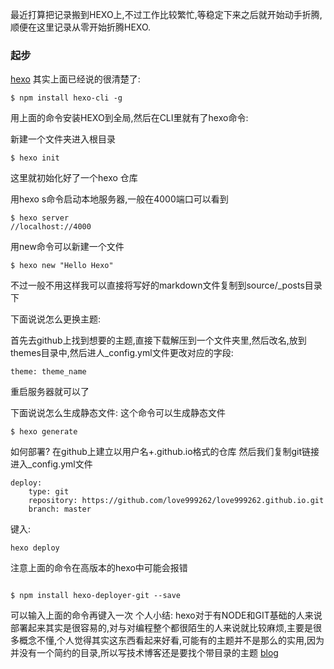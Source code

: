 最近打算把记录搬到HEXO上,不过工作比较繁忙,等稳定下来之后就开始动手折腾,顺便在这里记录从零开始折腾HEXO.

### 起步
[hexo](https://github.com/hexojs/hexo)
其实上面已经说的很清楚了:
```
$ npm install hexo-cli -g
```

用上面的命令安装HEXO到全局,然后在CLI里就有了hexo命令:

新建一个文件夹进入根目录
```
$ hexo init
```
这里就初始化好了一个hexo 仓库

用hexo s命令启动本地服务器,一般在4000端口可以看到
```
$ hexo server
//localhost://4000
```


用new命令可以新建一个文件
```
$ hexo new "Hello Hexo"
```
不过一般不用这样我可以直接将写好的markdown文件复制到source/_posts目录下

下面说说怎么更换主题:

首先去github上找到想要的主题,直接下载解压到一个文件夹里,然后改名,放到themes目录中,然后进人_config.yml文件更改对应的字段:
```
theme: theme_name
```
重启服务器就可以了

下面说说怎么生成静态文件:
这个命令可以生成静态文件
```
$ hexo generate
```
如何部署?
在github上建立以用户名+.github.io格式的仓库
然后我们复制git链接进入_config.yml文件
```
deploy:
    type: git
    repository: https://github.com/love999262/love999262.github.io.git
    branch: master

```
键入:
```
hexo deploy
```
注意上面的命令在高版本的hexo中可能会报错
```

$ npm install hexo-deployer-git --save
```
可以输入上面的命令再键入一次
个人小结:
hexo对于有NODE和GIT基础的人来说部署起来其实是很容易的,对与对编程整个都很陌生的人来说就比较麻烦,主要是很多概念不懂,个人觉得其实这东西看起来好看,可能有的主题并不是那么的实用,因为并没有一个简约的目录,所以写技术博客还是要找个带目录的主题
[blog](https://love999262.github.io/) 
